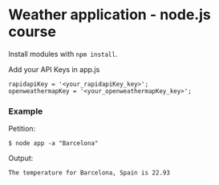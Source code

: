 # Weather application - node.js course

Install modules with `npm install`.

Add your API Keys in app.js
```
rapidapiKey = '<your_rapidapiKey_key>';
openweathermapKey = '<your_openweathermapKey_key>';
```

### Example
Petition:
```
$ node app -a "Barcelona"
```

Output:
```
The temperature for Barcelona, Spain is 22.93
```
